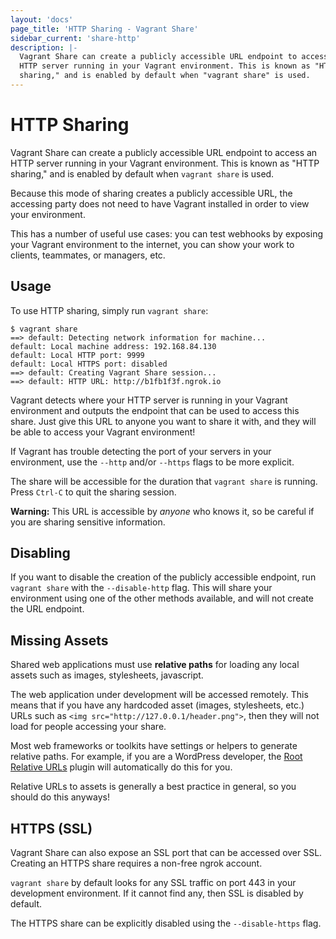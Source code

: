 ```yaml
---
layout: 'docs'
page_title: 'HTTP Sharing - Vagrant Share'
sidebar_current: 'share-http'
description: |-
  Vagrant Share can create a publicly accessible URL endpoint to access an
  HTTP server running in your Vagrant environment. This is known as "HTTP
  sharing," and is enabled by default when "vagrant share" is used.
---
```


# HTTP Sharing

Vagrant Share can create a publicly accessible URL endpoint to access an
HTTP server running in your Vagrant environment. This is known as "HTTP
sharing," and is enabled by default when `vagrant share` is used.

Because this mode of sharing creates a publicly accessible URL, the accessing
party does not need to have Vagrant installed in order to view your environment.

This has a number of useful use cases: you can test webhooks by exposing
your Vagrant environment to the internet, you can show your work to clients,
teammates, or managers, etc.

## Usage

To use HTTP sharing, simply run `vagrant share`:

```
$ vagrant share
==> default: Detecting network information for machine...
default: Local machine address: 192.168.84.130
default: Local HTTP port: 9999
default: Local HTTPS port: disabled
==> default: Creating Vagrant Share session...
==> default: HTTP URL: http://b1fb1f3f.ngrok.io
```

Vagrant detects where your HTTP server is running in your Vagrant environment
and outputs the endpoint that can be used to access this share. Just give
this URL to anyone you want to share it with, and they will be able to access
your Vagrant environment!

If Vagrant has trouble detecting the port of your servers in your environment,
use the `--http` and/or `--https` flags to be more explicit.

The share will be accessible for the duration that `vagrant share` is running.
Press `Ctrl-C` to quit the sharing session.

<div class="alert alert-warning">
  <strong>Warning:</strong> This URL is accessible by <em>anyone</em>
  who knows it, so be careful if you are sharing sensitive information.
</div>

## Disabling

If you want to disable the creation of the publicly accessible endpoint,
run `vagrant share` with the `--disable-http` flag. This will share your
environment using one of the other methods available, and will not create
the URL endpoint.

## Missing Assets

Shared web applications must use **relative paths** for loading any
local assets such as images, stylesheets, javascript.

The web application under development will be accessed remotely. This means
that if you have any hardcoded asset (images, stylesheets, etc.) URLs
such as `<img src="http://127.0.0.1/header.png">`, then they will not load
for people accessing your share.

Most web frameworks or toolkits have settings or helpers to generate
relative paths. For example, if you are a WordPress developer, the
[Root Relative URLs](http://wordpress.org/plugins/root-relative-urls/) plugin
will automatically do this for you.

Relative URLs to assets is generally a best practice in general, so you
should do this anyways!

## HTTPS (SSL)

Vagrant Share can also expose an SSL port that can be accessed over
SSL. Creating an HTTPS share requires a non-free ngrok account.

`vagrant share` by default looks for any SSL traffic on port 443 in your
development environment. If it cannot find any, then SSL is disabled by
default.

The HTTPS share can be explicitly disabled using the `--disable-https` flag.
